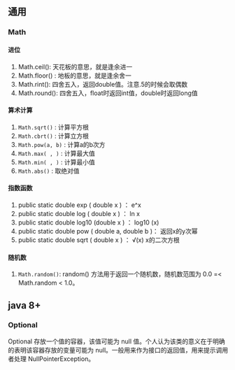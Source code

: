 ## 通用

### Math

#### 进位

1. Math.ceil(): 天花板的意思，就是逢余进一
2. Math.floor() : 地板的意思，就是逢余舍一
3. Math.rint(): 四舍五入，返回double值。注意.5的时候会取偶数
4. Math.round(): 四舍五入，float时返回int值，double时返回long值

#### 算术计算

1. `Math.sqrt()` : 计算平方根
2. `Math.cbrt()` : 计算立方根
3. `Math.pow(a, b)` : 计算a的b次方
4. `Math.max( , )` : 计算最大值
5. `Math.min( , )` : 计算最小值
6. `Math.abs()` : 取绝对值

#### 指数函数

1. public static double exp ( double x )  ： e^x
2. public static double log ( double x )  ：  ln x 
3. public static double log10 (double x ) ：  log10 (x) 
4. public static double pow ( double a, double b )： 返回x的y次幂
5. public static double sqrt ( double x ) ： √(x) x的二次方根 

#### 随机数

1. `Math.random()`: random() 方法用于返回一个随机数，随机数范围为 0.0 =< Math.random < 1.0。

## java 8+

### Optional

Optional 存放一个值的容器，该值可能为 null 值。个人认为该类的意义在于明确的表明该容器存放的变量可能为 null。一般用来作为接口的返回值，用来提示调用者处理 NullPointerException。